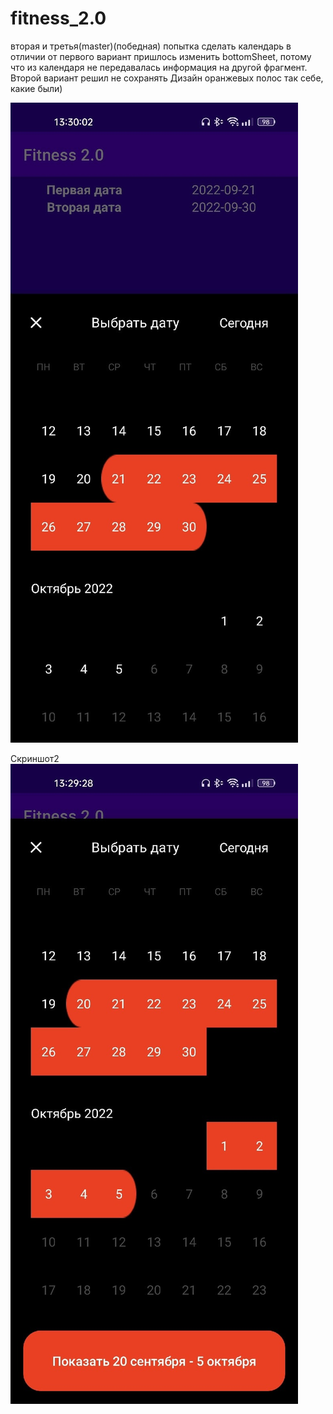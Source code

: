 # fitness_2.0
вторая и третья(master)(победная) попытка сделать календарь
в отличии от первого вариант пришлось изменить bottomSheet, потому что из календаря не передавалась информация
на другой фрагмент.
Второй вариант решил не сохранять
Дизайн оранжевых полос так себе, какие были)

![Image alt](https://github.com/davityanlm22pv191/fitness_2.0/blob/master/app/src/main/res/drawable/screenshot_calendar.jpg)

Скриншот2
![Image alt](https://github.com/davityanlm22pv191/fitness_2.0/blob/master/app/src/main/res/drawable/screenshot_calendar2.jpg)
